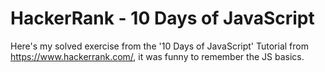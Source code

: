 # HackerRank - 10 Days of JavaScript
Here's my solved exercise from the '10 Days of JavaScript' Tutorial from https://www.hackerrank.com/, it was funny to remember the JS basics.
